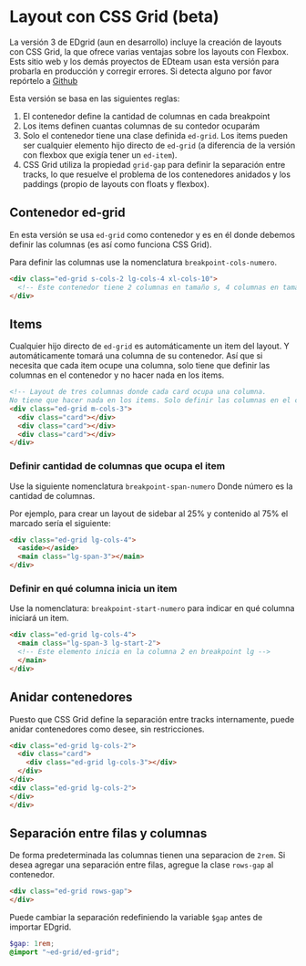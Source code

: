 # Layout con CSS Grid (beta)

La versión 3 de EDgrid (aun en desarrollo) incluye la creación de layouts con CSS Grid, la que ofrece varias ventajas sobre los layouts con Flexbox. Ests sitio web y los demás proyectos de EDteam usan esta versión para probarla en producción y corregir errores. Si detecta alguno por favor repórtelo a [Github](https://github.com/escueladigital/EDgrid/issues)

Esta versión se basa en las siguientes reglas:

1. El contenedor define la cantidad de columnas en cada breakpoint
2. Los items definen cuantas columnas de su contedor ocuparám
3. Solo el contenedor tiene una clase definida `ed-grid`. Los items pueden ser cualquier elemento hijo directo de `ed-grid` (a diferencia de la versión con flexbox que exigía tener un `ed-item`).
4. CSS Grid utiliza la propiedad `grid-gap` para definir la separación entre tracks, lo que resuelve el problema de los contenedores anidados y los paddings (propio de layouts con floats y flexbox).

## Contenedor ed-grid

En esta versión se usa `ed-grid` como contenedor y es en él donde debemos definir las columnas (es así como funciona CSS Grid).

Para definir las columnas use la nomenclatura `breakpoint-cols-numero`.

```html
<div class="ed-grid s-cols-2 lg-cols-4 xl-cols-10">
  <!-- Este contenedor tiene 2 columnas en tamaño s, 4 columnas en tamaño lg y 10 columnas en tamaño xl -->
</div>
```

## Items

Cualquier hijo directo de `ed-grid` es automáticamente un item del layout. Y automáticamente tomará una columna de su contenedor. Así que si necesita que cada item ocupe una columna, solo tiene que definir las columnas en el contenedor y no hacer nada en los items.

```html
<!-- Layout de tres columnas donde cada card ocupa una columna.
No tiene que hacer nada en los items. Solo definir las columnas en el contenedor -->
<div class="ed-grid m-cols-3">
  <div class="card"></div>
  <div class="card"></div>
  <div class="card"></div>
</div>
```

### Definir cantidad de columnas que ocupa el item

Use la siguiente nomenclatura `breakpoint-span-numero` Donde número es la cantidad de columnas.

Por ejemplo, para crear un layout de sidebar al 25% y contenido al 75% el marcado sería el siguiente:

```html
<div class="ed-grid lg-cols-4">
  <aside></aside>
  <main class="lg-span-3"></main>
</div>
```

### Definir en qué columna inicia un item

Use la nomenclatura: `breakpoint-start-numero` para indicar en qué columna iniciará un item.

```html
<div class="ed-grid lg-cols-4">
  <main class="lg-span-3 lg-start-2">
  <!-- Este elemento inicia en la columna 2 en breakpoint lg -->
  </main>
</div>
```

## Anidar contenedores

Puesto que CSS Grid define la separación entre tracks internamente, puede anidar contenedores como desee, sin restricciones.

```html
<div class="ed-grid lg-cols-2">
  <div class="card">
    <div class="ed-grid lg-cols-3"></div>
  </div>
</div>
<div class="ed-grid lg-cols-2">
</div>
</div>
```

## Separación entre filas y columnas

De forma predeterminada las columnas tienen una separacion de `2rem`. Si desea agregar una separación entre filas, agregue la clase `rows-gap` al contenedor.

```html
<div class="ed-grid rows-gap">
</div>
```

Puede cambiar la separación redefiniendo la variable `$gap` antes de importar EDgrid.

```scss
$gap: 1rem;
@import "~ed-grid/ed-grid";
```
